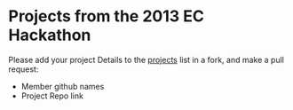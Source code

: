 # Projects from the 2013 EC Hackathon
Please add your project Details to the [projects](projects.md) list in a fork, and make a pull request:

* Member github names
* Project Repo link
